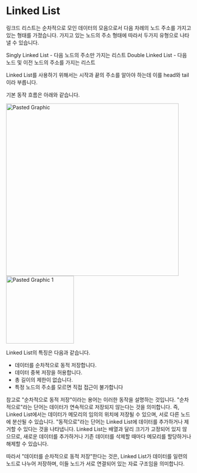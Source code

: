 # Linked List

링크드 리스트는 순차적으로 모인 데이터의 모음으로서 다음 차례의 노드 주소를 가지고 있는 형태를 가졌습니다.
가지고 있는 노드의 주소 형태에 따라서 두가지 유형으로 나타낼 수 있습니다.

Singly Linked List - 다음 노드의 주소만 가지는 리스트 
Double Linked List - 다음 노드 및 이전 노드의 주소를 가지는 리스트 

Linked List를 사용하기 위해서는 시작과 끝의 주소를 알아야 하는데 이를 head와 tail이라 부릅니다.

기본 동작 흐름은 아래와 같습니다.

<img width="469" alt="Pasted Graphic" src="https://user-images.githubusercontent.com/108869319/236713359-ea6721a3-b9dc-4b6d-baa0-9d935386519c.png">

<img width="184" alt="Pasted Graphic 1" src="https://user-images.githubusercontent.com/108869319/236713395-dc72c94f-a0fd-4e81-b416-e272e676e2e8.png">

Linked List의 특징은 다음과 같습니다.
- 데이터를 순차적으로 동적 저장합니다.
- 데이터 중복 저장을 허용합니다.
- 총 길이의 제한이 없습니다.
- 특정 노드의 주소를 모르면 직접 접근이 불가합니다


참고로 "순차적으로 동적 저장"이라는 용어는 이러한 동작을 설명하는 것입니다.
"순차적으로"라는 단어는 데이터가 연속적으로 저장되지 않는다는 것을 의미합니다. 즉, Linked List에서는 데이터가 메모리의 임의의 위치에 저장될 수 있으며, 서로 다른 노드에 분산될 수 있습니다.
"동적으로"라는 단어는 Linked List에 데이터를 추가하거나 제거할 수 있다는 것을 나타냅니다. Linked List는 배열과 달리 크기가 고정되어 있지 않으므로, 새로운 데이터를 추가하거나 기존 데이터를 삭제할 때마다 메모리를 할당하거나 해제할 수 있습니다.

따라서 "데이터를 순차적으로 동적 저장"한다는 것은, Linked List가 데이터를 일련의 노드로 나누어 저장하며, 이들 노드가 서로 연결되어 있는 자료 구조임을 의미합니다.